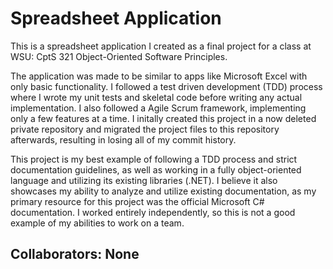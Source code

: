 # Spreadsheet Application<br>
This is a spreadsheet application I created as a final project for a class at WSU: CptS 321 Object-Oriented Software Principles.

The application was made to be similar to apps like Microsoft Excel with only basic functionality. I followed a test driven development (TDD) process where I wrote my unit tests and skeletal code before writing any actual implementation. I also followed a Agile Scrum framework, implementing only a few features at a time. I initally created this project in a now deleted private repository and migrated the project files to this repository afterwards, resulting in losing all of my commit history.

This project is my best example of following a TDD process and strict documentation guidelines, as well as working in a fully object-oriented language and utilizing its existing libraries (.NET). I believe it also showcases my ability to analyze and utilize existing documentation, as my primary resource for this project was the official Microsoft C# documentation. I worked entirely independently, so this is not a good example of my abilities to work on a team.  
## Collaborators: None
